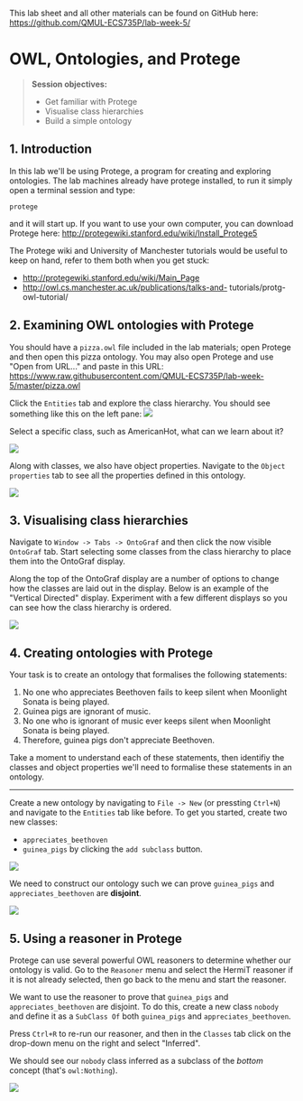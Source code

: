 This lab sheet and all other materials can be found on GitHub here: https://github.com/QMUL-ECS735P/lab-week-5/

# OWL, Ontologies, and Protege
> **Session objectives:**
>   - Get familiar with Protege
>   - Visualise class hierarchies
>   - Build a simple ontology
    
## 1. Introduction
In this lab we'll be using Protege, a program for creating and exploring ontologies. The lab machines already have protege installed, to run it simply open a terminal session and type:

```
protege
```

and it will start up. If you want to use your own computer, you can download Protege here: http://protegewiki.stanford.edu/wiki/Install_Protege5

The Protege wiki and University of Manchester tutorials would be useful to keep on hand, refer to them both when you get stuck:
  - http://protegewiki.stanford.edu/wiki/Main_Page
  - http://owl.cs.manchester.ac.uk/publications/talks-and- tutorials/protg-owl-tutorial/
  
## 2. Examining OWL ontologies with Protege
You should have a `pizza.owl` file included in the lab materials; open Protege and then open this pizza ontology. You may also open Protege and use "Open from URL..." and paste in this URL: https://www.raw.githubusercontent.com/QMUL-ECS735P/lab-week-5/master/pizza.owl

Click the `Entities` tab and explore the class hierarchy. You should see something like this on the left pane:
![](https://github.com/QMUL-ECS735P/lab-week-5/raw/master/01-class-hierarchy.png)

Select a specific class, such as AmericanHot, what can we learn about it? 

![](https://github.com/QMUL-ECS735P/lab-week-5/raw/master/02-class-description.png)

Along with classes, we also have object properties. Navigate to the `Object properties` tab to see all the properties defined in this ontology.

![](https://github.com/QMUL-ECS735P/lab-week-5/raw/master/03-object-properties.png)

## 3. Visualising class hierarchies
Navigate to `Window -> Tabs -> OntoGraf` and then click the now visible `OntoGraf` tab. Start selecting some classes from the class hierarchy to place them into the OntoGraf display.

Along the top of the OntoGraf display are a number of options to change how the classes are laid out in the display. Below is an example of the "Vertical Directed" display. Experiment with a few different displays so you can see how the class hierarchy is ordered.

![](https://github.com/QMUL-ECS735P/lab-week-5/raw/master/04-ontograf.png)

## 4. Creating ontologies with Protege
Your task is to create an ontology that formalises the following statements:

1) No one who appreciates Beethoven fails to keep silent when Moonlight Sonata is being played.
2) Guinea pigs are ignorant of music.
3) No one who is ignorant of music ever keeps silent when Moonlight Sonata is being played.
4) Therefore, guinea pigs don't appreciate Beethoven.

Take a moment to understand each of these statements, then identifiy the classes and object properties we'll need to formalise these statements in an ontology.

---

Create a new ontology by navigating to `File -> New` (or pressting `Ctrl+N`) and navigate to the `Entities` tab like before. To get you started, create two new classes:
- `appreciates_beethoven`
- `guinea_pigs`
by clicking the `add subclass` button. 

![](https://github.com/QMUL-ECS735P/lab-week-5/raw/master/05-add-subclass.png)


We need to construct our ontology such we can prove `guinea_pigs` and `appreciates_beethoven` are **disjoint**.

![](https://github.com/QMUL-ECS735P/lab-week-5/raw/master/06-disjoint-with.png)

## 5. Using a reasoner in Protege
Protege can use several powerful OWL reasoners to determine whether our ontology is valid. Go to the `Reasoner` menu and select the HermiT reasoner if it is not already selected, then go back to the menu and start the reasoner.

We want to use the reasoner to prove that `guinea_pigs` and `appreciates_beethoven` are disjoint. To do this, create a new class `nobody` and define it as a `SubClass Of` both `guinea_pigs` and `appreciates_beethoven`.

Press `Ctrl+R` to re-run our reasoner, and then in the `Classes` tab click on the drop-down menu on the right and select "Inferred".

We should see our `nobody` class inferred as a subclass of the _bottom_ concept (that's `owl:Nothing`).

![](https://github.com/QMUL-ECS735P/lab-week-5/raw/master/07-inferred-classes.png)
